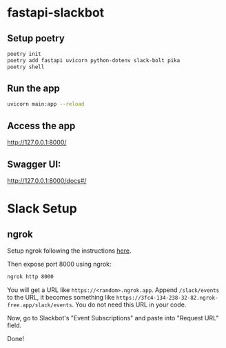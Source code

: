 # fastapi-slackbot

## Setup poetry

```bash
poetry init 
poetry add fastapi uvicorn python-dotenv slack-bolt pika
poetry shell
```

## Run the app
 
```bash
uvicorn main:app --reload
```

## Access the app

 http://127.0.0.1:8000/

## Swagger UI:

 http://127.0.0.1:8000/docs#/

# Slack Setup

## ngrok

Setup ngrok following the instructions [here](https://dashboard.ngrok.com/get-started/setup/macos/).

Then expose port 8000 using ngrok:

```bash
ngrok http 8000
```

You will get a URL like `https://<random>.ngrok.app`. Append `/slack/events` to the URL, it becomes something like `https://3fc4-134-238-32-82.ngrok-free.app/slack/events`. You do not need this URL in your code. 

Now, go to Slackbot's "Event Subscriptions" and paste into "Request URL" field.

Done!
